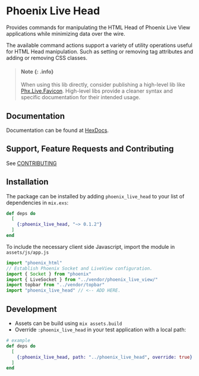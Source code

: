 # Phoenix Live Head

  Provides commands for manipulating the HTML Head of Phoenix Live View applications
  while minimizing data over the wire.

  The available command actions support a variety of utility operations useful for
  HTML Head manipulation. Such as setting or removing tag attributes and
  adding or removing CSS classes. 

  > #### Note {: .info}
  > When using this lib directly, consider publishing a high-level lib
  > like [Phx.Live.Favicon](https://hexdocs.pm/phoenix_live_favicon/). 
  > High-level libs provide a cleaner syntax and specific documentation
  > for their intended usage.

## Documentation
Documentation can be found at [HexDocs](https://hexdocs.pm/phoenix_live_head).

## Support, Feature Requests and Contributing
See [CONTRIBUTING](CONTRIBUTING.md)


## Installation

The package can be installed by adding `phoenix_live_head` to your list of 
dependencies in `mix.exs`:

```elixir
def deps do
  [
    {:phoenix_live_head, "~> 0.1.2"}
  ]
end
```

To include the necessary client side Javascript, import the module in `assets/js/app.js`

```javascript
import "phoenix_html"
// Establish Phoenix Socket and LiveView configuration.
import { Socket } from "phoenix"
import { LiveSocket } from "../vendor/phoenix_live_view/"
import topbar from "../vendor/topbar"
import "phoenix_live_head" // <-- ADD HERE.
```

## Development

- Assets can be build using `mix assets.build`
- Override `:phoenix_live_head` in your test application with a local path:
```elixir
# example
def deps do
  [
    {:phoenix_live_head, path: "../phoenix_live_head", override: true}
  ]
end
```

